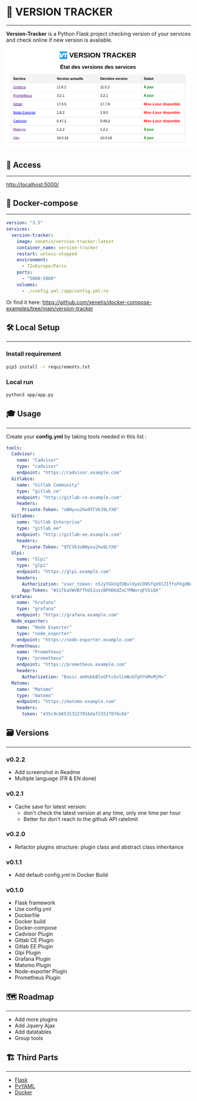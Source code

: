 # 📡 VERSION TRACKER

---

**Version-Tracker** is a Python Flask project checking version of your services and check online if new version is available. 

![Version-Tracker-Screenshot](/app/static/screenshot.png "Version Tracker Screenshot")
## 🪪 Access

---

[http://localhost:5000/](http://localhost:5000/)


## 🏁 Docker-compose

---

````yaml
version: "3.5"
services:
  version-tracker:
    image: xenetis/version-tracker:latest
    container_name: version-tracker
    restart: unless-stopped
    environment:
      - TZ=Europe/Paris
    ports:
      - "5000:5000"
    volumes:
      - ./config.yml:/app/config.yml:ro
````


Or find it here: https://github.com/xenetis/docker-compose-examples/tree/main/version-tracker

## 🛠 Local Setup

---

### Install requirement
````bash
pip3 install -r requirements.txt
````

### Local run
````bash
python3 app/app.py
````

## 🎓 Usage

---

Create your **config.yml** by taking tools needed in this list : 

````yaml
tools:
  Cadvisor:
    name: "Cadvisor"
    type: "cadvisor"
    endpoint: "https://cadvisor.example.com"
  Gitlabce:
    name: "Gitlab Community"
    type: "gitlab_ce"
    endpoint: "http://gitlab-ce.example.com"
    headers:
      Private-Token: "oBNyxu2hw9TCVk39LYX8"
  Gitlabee:
    name: "Gitlab Enterprise"
    type: "gitlab_ee"
    endpoint: "http://gitlab-ee.example.com"
    headers:
      Private-Token: "9TCVk3oBNyxu2hw9LYX8"
  Glpi:
    name: "Glpi"
    type: "glpi"
    endpoint: "https://glpi.example.com"
    headers:
      Authorization: "user_token: n5JyTGkXqTUBxlOykCO9SfqV0lZIffoFKgdBujI2"
      App-Token: "W11fkaVWVBffhUS1uszBPHD6dZxCYMWorqFVSiQX"
  Grafana:
    name: "Grafana"
    type: "grafana"
    endpoint: "https://grafana.example.com"
  Node_exporter:
    name: "Node Exporter"
    type: "node_exporter"
    endpoint: "https://node-exporter.example.com"
  Prometheus:
    name: "Prometheus"
    type: "prometheus"
    endpoint: "https://prometheus.example.com"
    headers:
      Authorization: "Basic am9obkBleGFtcGxlLmNvbTphYmMxMjM="
  Matomo:
    name: "Matomo"
    type: "matomo"
    endpoint: "https://matomo.example.com"
    headers:
      token: "435c9cb65313227916daf23527078c6b"
````



## 🗃 Versions

---

### v0.2.2

- Add screenshot in Readme
- Multiple language (FR & EN done)

### v0.2.1

- Cache save for latest version: 
  - don't check the latest version at any time, only one time per hour
  - Better for don't reach to the github API ratelimit

### v0.2.0

- Refactor plugins structure: plugin class and abstract class inheritance

### v0.1.1

- Add default config.yml in Docker Build

### v0.1.0

- Flask framework
- Use config.yml
- Dockerfile
- Docker build
- Docker-compose
- Cadvisor Plugin
- Gitlab CE Plugin
- Gitlab EE Plugin
- Glpi Plugin
- Grafana Plugin
- Matomo Plugin
- Node-exporter Plugin
- Prometheus Plugin


## 🗺 Roadmap

---

- Add more plugins
- Add Jquery Ajax 
- Add datatables
- Group tools


## 🏗 Third Parts

---

- [Flask](https://palletsprojects.com/p/flask/)
- [PyYAML](https://pyyaml.org/)
- [Docker](https://www.docker.com/)
